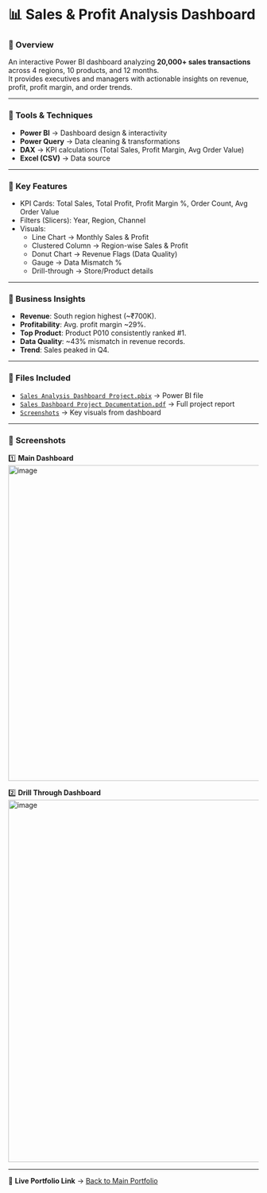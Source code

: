 # 📊 Sales & Profit Analysis Dashboard

### 🔹 Overview
An interactive Power BI dashboard analyzing **20,000+ sales transactions** across 4 regions, 10 products, and 12 months.  
It provides executives and managers with actionable insights on revenue, profit, profit margin, and order trends.

---

### 🔹 Tools & Techniques
- **Power BI** → Dashboard design & interactivity  
- **Power Query** → Data cleaning & transformations  
- **DAX** → KPI calculations (Total Sales, Profit Margin, Avg Order Value)  
- **Excel (CSV)** → Data source  

---

### 🔹 Key Features
- KPI Cards: Total Sales, Total Profit, Profit Margin %, Order Count, Avg Order Value  
- Filters (Slicers): Year, Region, Channel  
- Visuals:  
  - Line Chart → Monthly Sales & Profit  
  - Clustered Column → Region-wise Sales & Profit  
  - Donut Chart → Revenue Flags (Data Quality)  
  - Gauge → Data Mismatch %  
  - Drill-through → Store/Product details  

---

### 🔹 Business Insights
- **Revenue**: South region highest (~₹700K).  
- **Profitability**: Avg. profit margin ~29%.  
- **Top Product**: Product P010 consistently ranked #1.  
- **Data Quality**: ~43% mismatch in revenue records.  
- **Trend**: Sales peaked in Q4.  

---

### 🔹 Files Included
- [`Sales Analysis Dashboard Project.pbix`](./Sales-Analysis-Dashboard-Project.pbix) → Power BI file
- [`Sales Dashboard Project Documentation.pdf`](./Sales-Dashboard-Project-Documentation.pdf) → Full project report
- [`Screenshots`](./Screenshots/) → Key visuals from dashboard  

---

### 📸 **Screenshots**

1️⃣ **Main Dashboard**
<img width="1040" height="636" alt="image" src="https://github.com/user-attachments/assets/f34823c8-3329-4fd4-89bb-eea00a71094e" />

2️⃣ **Drill Through Dashboard**
<img width="1285" height="730" alt="image" src="https://github.com/user-attachments/assets/814f3b35-371b-4935-96cd-2e2ba9276979" />


---

🔗 **Live Portfolio Link** → [Back to Main Portfolio](../README.md)
